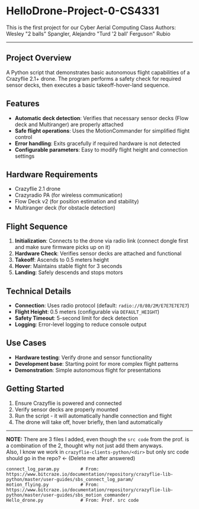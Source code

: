 # HelloDrone-Project-0-CS4331
This is the first project for our Cyber Aerial Computing Class
Authors: Wesley "2 balls" Spangler, Alejandro "Turd '2 ball' Ferguson" Rubio

---
## Project Overview
A Python script that demonstrates basic autonomous flight capabilities of a Crazyflie 2.1+ drone. The program performs a safety check for required sensor decks, then executes a basic takeoff-hover-land sequence.

## Features
- **Automatic deck detection**: Verifies that necessary sensor decks (Flow deck and Multiranger) are properly attached
- **Safe flight operations**: Uses the MotionCommander for simplified flight control
- **Error handling**: Exits gracefully if required hardware is not detected
- **Configurable parameters**: Easy to modify flight height and connection settings

## Hardware Requirements
- Crazyflie 2.1 drone
- Crazyradio PA (for wireless communication)
- Flow Deck v2 (for position estimation and stability)
- Multiranger deck (for obstacle detection)

## Flight Sequence
1. **Initialization**: Connects to the drone via radio link (connect dongle first and make sure firmware picks up on it)
2. **Hardware Check**: Verifies sensor decks are attached and functional  
3. **Takeoff**: Ascends to 0.5 meters height
4. **Hover**: Maintains stable flight for 3 seconds
5. **Landing**: Safely descends and stops motors

## Technical Details
- **Connection**: Uses radio protocol (default: `radio://0/80/2M/E7E7E7E7E7`)
- **Flight Height**: 0.5 meters (configurable via `DEFAULT_HEIGHT`)
- **Safety Timeout**: 5-second limit for deck detection
- **Logging**: Error-level logging to reduce console output

## Use Cases
- **Hardware testing**: Verify drone and sensor functionality
- **Development base**: Starting point for more complex flight patterns
- **Demonstration**: Simple autonomous flight for presentations

## Getting Started
1. Ensure Crazyflie is powered and connected
2. Verify sensor decks are properly mounted
3. Run the script - it will automatically handle connection and flight
4. The drone will take off, hover briefly, then land automatically

---

**NOTE:** There are 3 files I added, even though the `src code` from the prof. is a combination of the 2, thought why not just add them anyways. \
Also, I know we work in `crazyflie-clients-python/<dir>` but only src code should go in the repo? &larr; (Delete me after answered)
```
connect_log_param.py        # From: https://www.bitcraze.io/documentation/repository/crazyflie-lib-python/master/user-guides/sbs_connect_log_param/
motion_flying.py            # From: https://www.bitcraze.io/documentation/repository/crazyflie-lib-python/master/user-guides/sbs_motion_commander/
Hello_drone.py              # From: Prof. src code
```


